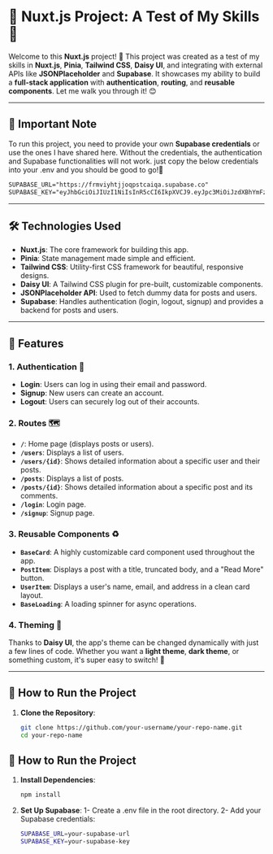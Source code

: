# 🌟 Nuxt.js Project: A Test of My Skills 🌟

Welcome to this **Nuxt.js** project! 🚀 This project was created as a test of my skills in **Nuxt.js**, **Pinia**, **Tailwind CSS**, **Daisy UI**, and integrating with external APIs like **JSONPlaceholder** and **Supabase**. It showcases my ability to build a **full-stack application** with **authentication**, **routing**, and **reusable components**. Let me walk you through it! 😊

---

## 🚨 **Important Note**

To run this project, you need to provide your own **Supabase credentials** or use the ones I have shared here. Without the credentials, the authentication and Supabase functionalities will not work. just copy the below credentials into your .env and you should be good to go!🔑

```txt
SUPABASE_URL="https://frmviyhtjjoqpstcaiqa.supabase.co"
SUPABASE_KEY="eyJhbGciOiJIUzI1NiIsInR5cCI6IkpXVCJ9.eyJpc3MiOiJzdXBhYmFzZSIsInJlZiI6ImZybXZpeWh0ampvcXBzdGNhaXFhIiwicm9sZSI6ImFub24iLCJpYXQiOjE3MzY4NjMyOTMsImV4cCI6MjA1MjQzOTI5M30.UdkxorlkAKb_RYQU3OlzWlf4U0dmjJCWpE75LzR0GAA"
```

---

## 🛠️ **Technologies Used**

- **Nuxt.js**: The core framework for building this app.
- **Pinia**: State management made simple and efficient.
- **Tailwind CSS**: Utility-first CSS framework for beautiful, responsive designs.
- **Daisy UI**: A Tailwind CSS plugin for pre-built, customizable components.
- **JSONPlaceholder API**: Used to fetch dummy data for posts and users.
- **Supabase**: Handles authentication (login, logout, signup) and provides a backend for posts and users.


---

## 🎨 **Features**

### 1. **Authentication** 🔐

- **Login**: Users can log in using their email and password.
- **Signup**: New users can create an account.
- **Logout**: Users can securely log out of their accounts.

### 2. **Routes** 🗺️

- **`/`**: Home page (displays posts or users).
- **`/users`**: Displays a list of users.
- **`/users/{id}`**: Shows detailed information about a specific user and their posts.
- **`/posts`**: Displays a list of posts.
- **`/posts/{id}`**: Shows detailed information about a specific post and its comments.
- **`/login`**: Login page.
- **`/signup`**: Signup page.

### 3. **Reusable Components** ♻️

- **`BaseCard`**: A highly customizable card component used throughout the app.
- **`PostItem`**: Displays a post with a title, truncated body, and a "Read More" button.
- **`UserItem`**: Displays a user's name, email, and address in a clean card layout.
- **`BaseLoading`**: A loading spinner for async operations.

### 4. **Theming** 🌈

Thanks to **Daisy UI**, the app's theme can be changed dynamically with just a few lines of code. Whether you want a **light theme**, **dark theme**, or something custom, it's super easy to switch! 🎨

---

## 🚀 **How to Run the Project**

1. **Clone the Repository**:

   ```bash
   git clone https://github.com/your-username/your-repo-name.git
   cd your-repo-name
   ```

## 🚀 **How to Run the Project**

1. **Install Dependencies**:

   ```bash
   npm install
   ```

2. **Set Up Supabase**:
   1- Create a .env file in the root directory.
   2- Add your Supabase credentials:
   
   ```bash
   SUPABASE_URL=your-supabase-url
   SUPABASE_KEY=your-supabase-key
   ```

